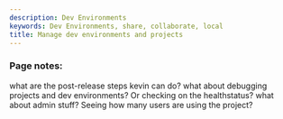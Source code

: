 ```yaml
---
description: Dev Environments
keywords: Dev Environments, share, collaborate, local
title: Manage dev environments and projects
---
```


### Page notes:

what are the post-release steps kevin can do? 
what about debugging projects and dev environments? Or checking on the healthstatus?
what about admin stuff? Seeing how many users are using the project?

